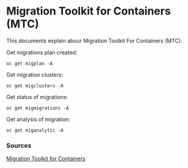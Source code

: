 # Migration Toolkit for Containers (MTC)

This documents explain abour Migration Toolkit For Containers (MTC).

Get migrations plan created:
```
oc get migplan -A
```

Get migration clusters:
```
oc get migclusters -A
```

Get status of migrations:
```
oc get migmigrations -A
```

Get analysis of migration:
```
oc get miganalytic -A   
```

### Sources

[Migration Toolkit for Containers](https://github.com/redhat-cop/openshift-migration-best-practices)
